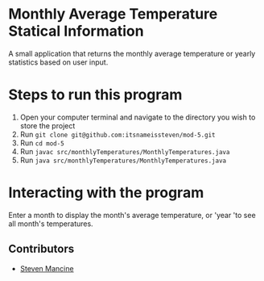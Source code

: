 # Monthly Average Temperature Statical Information

A small application that returns the monthly average temperature or yearly statistics based on user input. 

# Steps to run this program 

1. Open your computer terminal and navigate to the directory you wish to store the project
2. Run `git clone git@github.com:itsnameissteven/mod-5.git`
3. Run `cd mod-5`
4. Run `javac src/monthlyTemperatures/MonthlyTemperatures.java`
5. Run `java src/monthlyTemperatures/MonthlyTemperatures.java`

# Interacting with the program

Enter a month to display the month's average temperature, or 'year 'to see all month's temperatures. 

## Contributors

- [Steven Mancine](https://github.com/itsnameissteven)

